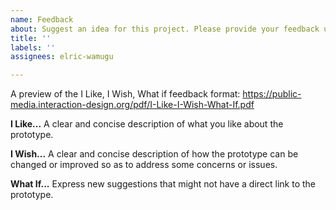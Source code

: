 ```yaml
---
name: Feedback
about: Suggest an idea for this project. Please provide your feedback using the 'I Like, I Wish, What if' feedback format
title: ''
labels: ''
assignees: elric-wamugu

---
```


A preview of the I Like, I Wish, What if feedback format: https://public-media.interaction-design.org/pdf/I-Like-I-Wish-What-If.pdf

**I Like...**
A clear and concise description of what you like about the prototype.

**I Wish...**
A clear and concise description of how the prototype can be changed or improved so as to address some concerns or issues.

**What If...**
Express new suggestions that might not have a direct link to the prototype.
